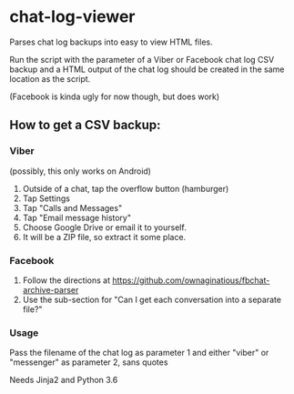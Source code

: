 # chat-log-viewer
Parses chat log backups into easy to view HTML files.

Run the script with the parameter of a Viber or Facebook chat log CSV backup and a HTML output of the chat log should be created in the same location as the script.

(Facebook is kinda ugly for now though, but does work)

## How to get a CSV backup:
### Viber
(possibly, this only works on Android)

1. Outside of a chat, tap the overflow button (hamburger)
2. Tap Settings
3. Tap "Calls and Messages"
4. Tap "Email message history"
5. Choose Google Drive or email it to yourself.
6. It will be a ZIP file, so extract it some place.

### Facebook
1. Follow the directions at https://github.com/ownaginatious/fbchat-archive-parser
2. Use the sub-section for "Can I get each conversation into a separate file?"

### Usage
Pass the filename of the chat log as parameter 1 and either "viber" or "messenger" as parameter 2, sans quotes

Needs Jinja2 and Python 3.6

